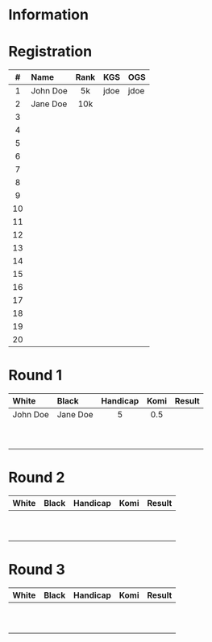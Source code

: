 # Information

# Registration

| #     | Name        | Rank        | KGS | OGS |
| :---: | :-------- | :---------: | :--- | :--- |
| 1     | John Doe    | 5k          | jdoe | jdoe |
| 2     | Jane Doe    | 10k         |      |      |
| 3     | 				    | 		        |      |      |
| 4     | 					  |          		|      |      |
| 5     |             |             |      |      |
| 6     |             |             |      |      |
| 7     |             |             |      |      |
| 8     |             |             |      |      |
| 9     |             |             |      |      |
| 10    |             |             |      |      |
| 11     |             |             |      |      |
| 12     |             |             |      |      |
| 13     |             |             |      |      |
| 14     |             |             |      |      |
| 15     |             |             |      |      |
| 16     |             |             |      |      |
| 17     |             |             |      |      |
| 18     |             |             |      |      |
| 19     |             |             |      |      |
| 20     |             |             |      |      |




# Round 1

| White       			| Black       			| Handicap 					| Komi 							| Result 						|
| :--------- 				| :---------- 			| :------: 					| :---: 						| :----: 						|
| John Doe    			| Jane Doe    			| 5        					| 0.5  							|        					 	|
|										|										|										|										|										|
|										|										|										|										|										|
|										|										|										|										|										|
|										|										|										|										|										|
|										|										|										|										|										|
|										|										|										|										|										|
|										|										|										|										|										|
|										|										|										|										|										|
|										|										|										|										|										|

# Round 2

| White       			| Black       			| Handicap 					| Komi 							| Result 						|
| :--------- 				| :---------- 			| :------: 					| :---: 						| :----: 						|
|										|										|										|										|										|
|										|										|										|										|										|
|										|										|										|										|										|
|										|										|										|										|										|
|										|										|										|										|										|
|										|										|										|										|										|
|										|										|										|										|										|
|										|										|										|										|										|
|										|										|										|										|										|
|										|										|										|										|										|

# Round 3

| White       			| Black       			| Handicap 					| Komi 							| Result 						|
| :--------- 				| :---------- 			| :------: 					| :---: 						| :----: 						|
|										|										|										|										|										|
|										|										|										|										|										|
|										|										|										|										|										|
|										|										|										|										|										|
|										|										|										|										|										|
|										|										|										|										|										|
|										|										|										|										|										|
|										|										|										|										|										|
|										|										|										|										|										|
|										|										|										|										|										|





